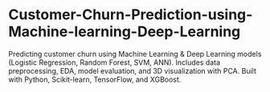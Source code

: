 # Customer-Churn-Prediction-using-Machine-learning-Deep-Learning
Predicting customer churn using Machine Learning &amp; Deep Learning models (Logistic Regression, Random Forest, SVM, ANN). Includes data preprocessing, EDA, model evaluation, and 3D visualization with PCA. Built with Python, Scikit-learn, TensorFlow, and XGBoost.
